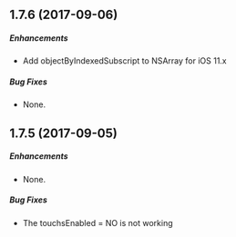 ## 1.7.6 (2017-09-06)

##### Enhancements

* Add objectByIndexedSubscript to NSArray for iOS 11.x

##### Bug Fixes

* None.

## 1.7.5 (2017-09-05)

##### Enhancements

* None.

##### Bug Fixes

* The touchsEnabled = NO is not working